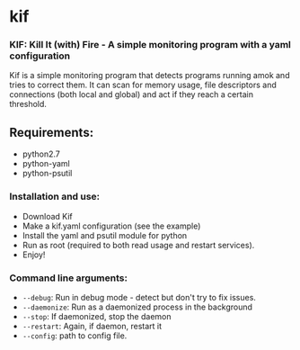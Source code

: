# kif
### KIF: Kill It (with) Fire - A simple monitoring program with a yaml configuration

Kif is a simple monitoring program that detects programs running amok and tries to correct them.
It can scan for memory usage, file descriptors and connections (both local and global) and act if they reach a certain threshold. 

## Requirements:
- python2.7
- python-yaml
- python-psutil

### Installation and use:
- Download Kif
- Make a kif.yaml configuration (see the example)
- Install the yaml and psutil module for python
- Run as root (required to both read usage and restart services).
- Enjoy!

### Command line arguments:

- `--debug`: Run in debug mode - detect but don't try to fix issues.
- `--daemonize`: Run as a daemonized process in the background
- `--stop`: If daemonized, stop the daemon
- `--restart`: Again, if daemon, restart it
- `--config`: path to config file.


